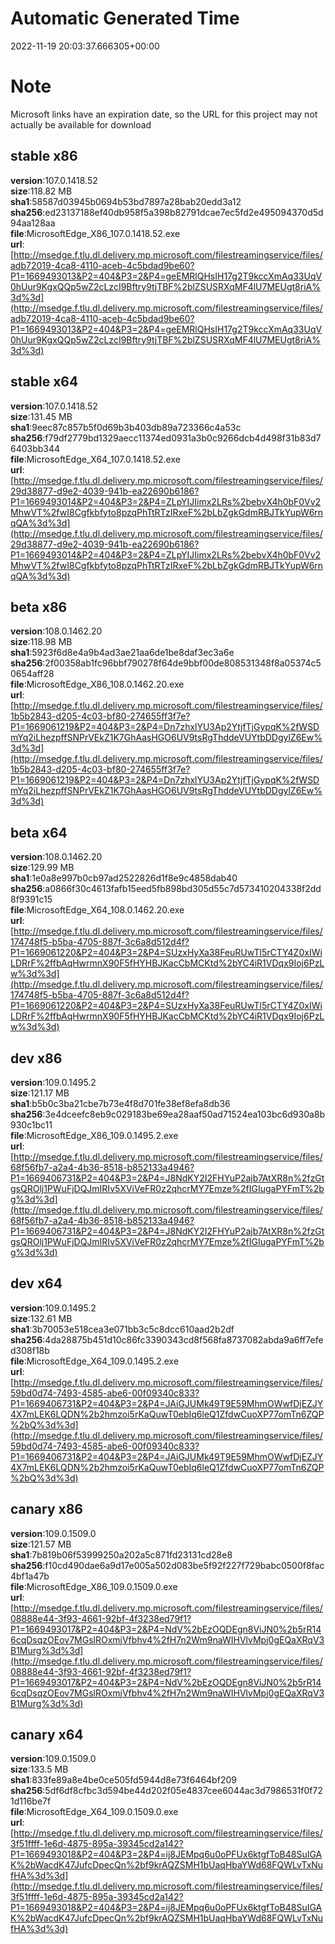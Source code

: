 # Automatic Generated Time
2022-11-19 20:03:37.666305+00:00

# Note
Microsoft links have an expiration date, so the URL for this project may not actually be available for download

## stable x86
**version**:107.0.1418.52  
**size**:118.82 MB  
**sha1**:58587d03945b0694b53bd7897a28bab20edd3a12  
**sha256**:ed23137188ef40db958f5a398b82791dcae7ec5fd2e495094370d5d94aa128aa  
**file**:MicrosoftEdge_X86_107.0.1418.52.exe  
**url**:[http://msedge.f.tlu.dl.delivery.mp.microsoft.com/filestreamingservice/files/adb72019-4ca8-4110-aceb-4c5bdad9be60?P1=1669493013&P2=404&P3=2&P4=geEMRlQHsIH17g2T9kccXmAq33UqV0hUur9KgxQQp5wZ2cLzcI9Bftry9tjTBF%2blZSUSRXqMF4lU7MEUgt8riA%3d%3d](http://msedge.f.tlu.dl.delivery.mp.microsoft.com/filestreamingservice/files/adb72019-4ca8-4110-aceb-4c5bdad9be60?P1=1669493013&P2=404&P3=2&P4=geEMRlQHsIH17g2T9kccXmAq33UqV0hUur9KgxQQp5wZ2cLzcI9Bftry9tjTBF%2blZSUSRXqMF4lU7MEUgt8riA%3d%3d)  

## stable x64
**version**:107.0.1418.52  
**size**:131.45 MB  
**sha1**:9eec87c857b5f0d69b3b403db89a723366c4a53c  
**sha256**:f79df2779bd1329aecc11374ed0931a3b0c9266dcb4d498f31b83d76403bb344  
**file**:MicrosoftEdge_X64_107.0.1418.52.exe  
**url**:[http://msedge.f.tlu.dl.delivery.mp.microsoft.com/filestreamingservice/files/29d38877-d9e2-4039-941b-ea22690b6186?P1=1669493014&P2=404&P3=2&P4=ZLpYIJIimx2LRs%2bebvX4h0bF0Vv2MhwVT%2fwI8Cgfkbfyto8pzqPhTtRTzIRxeF%2bLbZgkGdmRBJTkYupW6rnqQA%3d%3d](http://msedge.f.tlu.dl.delivery.mp.microsoft.com/filestreamingservice/files/29d38877-d9e2-4039-941b-ea22690b6186?P1=1669493014&P2=404&P3=2&P4=ZLpYIJIimx2LRs%2bebvX4h0bF0Vv2MhwVT%2fwI8Cgfkbfyto8pzqPhTtRTzIRxeF%2bLbZgkGdmRBJTkYupW6rnqQA%3d%3d)  

## beta x86
**version**:108.0.1462.20  
**size**:118.98 MB  
**sha1**:5923f6d8e4a9b4ad3ae21aa6de1be8daf3ec3a6e  
**sha256**:2f00358ab1fc96bbf790278f64de9bbf00de808531348f8a05374c50654aff28  
**file**:MicrosoftEdge_X86_108.0.1462.20.exe  
**url**:[http://msedge.f.tlu.dl.delivery.mp.microsoft.com/filestreamingservice/files/1b5b2843-d205-4c03-bf80-274655ff3f7e?P1=1669061219&P2=404&P3=2&P4=Dn7zhxlYU3Ap2YtjfTjGypqK%2fWSDmYq2iLhezpffSNPrVEkZ1K7GhAasHGO6UV9tsRgThddeVUYtbDDgylZ6Ew%3d%3d](http://msedge.f.tlu.dl.delivery.mp.microsoft.com/filestreamingservice/files/1b5b2843-d205-4c03-bf80-274655ff3f7e?P1=1669061219&P2=404&P3=2&P4=Dn7zhxlYU3Ap2YtjfTjGypqK%2fWSDmYq2iLhezpffSNPrVEkZ1K7GhAasHGO6UV9tsRgThddeVUYtbDDgylZ6Ew%3d%3d)  

## beta x64
**version**:108.0.1462.20  
**size**:129.99 MB  
**sha1**:1e0a8e997b0cb97ad2522826d1f8e9c4858dab40  
**sha256**:a0866f30c4613fafb15eed5fb898bd305d55c7d573410204338f2dd8f9391c15  
**file**:MicrosoftEdge_X64_108.0.1462.20.exe  
**url**:[http://msedge.f.tlu.dl.delivery.mp.microsoft.com/filestreamingservice/files/174748f5-b5ba-4705-887f-3c6a8d512d4f?P1=1669061220&P2=404&P3=2&P4=SUzxHyXa38FeuRUwTl5rCTY4Z0xIWiLDRrF%2ffbAqHwrmnX90F5fHYHBJKacCbMCKtd%2bYC4iR1VDqx9Ioj6PzLw%3d%3d](http://msedge.f.tlu.dl.delivery.mp.microsoft.com/filestreamingservice/files/174748f5-b5ba-4705-887f-3c6a8d512d4f?P1=1669061220&P2=404&P3=2&P4=SUzxHyXa38FeuRUwTl5rCTY4Z0xIWiLDRrF%2ffbAqHwrmnX90F5fHYHBJKacCbMCKtd%2bYC4iR1VDqx9Ioj6PzLw%3d%3d)  

## dev x86
**version**:109.0.1495.2  
**size**:121.17 MB  
**sha1**:b5b0c3ba21cbe7b73e4f8d701fe38ef8efa8db36  
**sha256**:3e4dceefc8eb9c029183be69ea28aaf50ad71524ea103bc6d930a8b930c1bc11  
**file**:MicrosoftEdge_X86_109.0.1495.2.exe  
**url**:[http://msedge.f.tlu.dl.delivery.mp.microsoft.com/filestreamingservice/files/68f56fb7-a2a4-4b36-8518-b852133a4946?P1=1669406731&P2=404&P3=2&P4=J8NdKY2I2FHYuP2ajb7AtXR8n%2fzGtgsQROlj1PWuFjDQJmIRIv5XViVeFR0z2qhcrMY7Emze%2fIGIugaPYFmT%2bg%3d%3d](http://msedge.f.tlu.dl.delivery.mp.microsoft.com/filestreamingservice/files/68f56fb7-a2a4-4b36-8518-b852133a4946?P1=1669406731&P2=404&P3=2&P4=J8NdKY2I2FHYuP2ajb7AtXR8n%2fzGtgsQROlj1PWuFjDQJmIRIv5XViVeFR0z2qhcrMY7Emze%2fIGIugaPYFmT%2bg%3d%3d)  

## dev x64
**version**:109.0.1495.2  
**size**:132.61 MB  
**sha1**:3b70053e518cea3e071bb3c5c8dcc610aad2b2df  
**sha256**:4da28875b451d10c86fc3390343cd8f568fa8737082abda9a6ff7efed308f18b  
**file**:MicrosoftEdge_X64_109.0.1495.2.exe  
**url**:[http://msedge.f.tlu.dl.delivery.mp.microsoft.com/filestreamingservice/files/59bd0d74-7493-4585-abe6-00f09340c833?P1=1669406731&P2=404&P3=2&P4=JAiGJUMk49T9E59MhmOWwfDjEZJY4X7mLEK6LQDN%2b2hmzoi5rKaQuwT0ebIq6leQ1ZfdwCuoXP77omTn6ZQP%2bQ%3d%3d](http://msedge.f.tlu.dl.delivery.mp.microsoft.com/filestreamingservice/files/59bd0d74-7493-4585-abe6-00f09340c833?P1=1669406731&P2=404&P3=2&P4=JAiGJUMk49T9E59MhmOWwfDjEZJY4X7mLEK6LQDN%2b2hmzoi5rKaQuwT0ebIq6leQ1ZfdwCuoXP77omTn6ZQP%2bQ%3d%3d)  

## canary x86
**version**:109.0.1509.0  
**size**:121.57 MB  
**sha1**:7b819b06f53999250a202a5c871fd23131cd28e8  
**sha256**:f10cd490dae6a9d17e005a502d083be5f92f227f729babc0500f8fac4bf1a47b  
**file**:MicrosoftEdge_X86_109.0.1509.0.exe  
**url**:[http://msedge.f.tlu.dl.delivery.mp.microsoft.com/filestreamingservice/files/08888e44-3f93-4661-92bf-4f3238ed79f1?P1=1669493017&P2=404&P3=2&P4=NdV%2bEzOQDEgn8ViJN0%2b5rR146cqDsqzOEov7MGslROxmjVfbhv4%2fH7n2Wm9naWIHVlvMpj0gEQaXRqV3B1Murg%3d%3d](http://msedge.f.tlu.dl.delivery.mp.microsoft.com/filestreamingservice/files/08888e44-3f93-4661-92bf-4f3238ed79f1?P1=1669493017&P2=404&P3=2&P4=NdV%2bEzOQDEgn8ViJN0%2b5rR146cqDsqzOEov7MGslROxmjVfbhv4%2fH7n2Wm9naWIHVlvMpj0gEQaXRqV3B1Murg%3d%3d)  

## canary x64
**version**:109.0.1509.0  
**size**:133.5 MB  
**sha1**:833fe89a8e4be0ce505fd5944d8e73f6464bf209  
**sha256**:5df6df8cfbc3d594be44d202f05e4837cee6044ac3d7986531f0f721d116be7f  
**file**:MicrosoftEdge_X64_109.0.1509.0.exe  
**url**:[http://msedge.f.tlu.dl.delivery.mp.microsoft.com/filestreamingservice/files/3f51ffff-1e6d-4875-895a-39345cd2a142?P1=1669493018&P2=404&P3=2&P4=ij8JEMpq6u0oPFUx6ktgfToB48SuIGAK%2bWacdK47JufcDpecQn%2bf9krAQZSMH1bUaqHbaYWd68FQWLvTxNufHA%3d%3d](http://msedge.f.tlu.dl.delivery.mp.microsoft.com/filestreamingservice/files/3f51ffff-1e6d-4875-895a-39345cd2a142?P1=1669493018&P2=404&P3=2&P4=ij8JEMpq6u0oPFUx6ktgfToB48SuIGAK%2bWacdK47JufcDpecQn%2bf9krAQZSMH1bUaqHbaYWd68FQWLvTxNufHA%3d%3d)  

